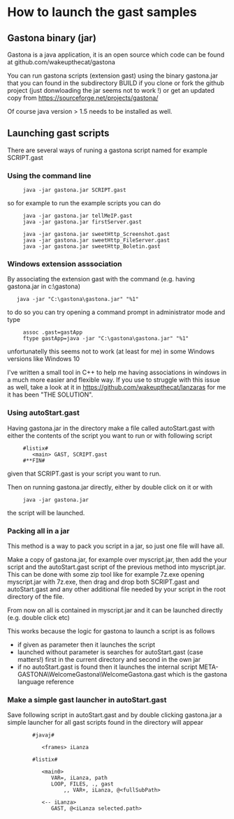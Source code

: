 # How to launch the gast samples 

## Gastona binary (jar)

Gastona is a java application, it is an open source which code
can be found at github.com/wakeupthecat/gastona

You can run gastona scripts (extension gast) using the binary gastona.jar 
that you can found in the subdirectory BUILD if you clone or fork the github
project (just donwloading the jar seems not to work !) or get an updated
copy from https://sourceforge.net/projects/gastona/

Of course java version > 1.5 needs to be installed as well.

## Launching gast scripts

There are several ways of runing a gastona script named for example SCRIPT.gast
   
### Using the command line
   
         java -jar gastona.jar SCRIPT.gast
      
so for example to run the example scripts you can do
      
         java -jar gastona.jar tellMeIP.gast
         java -jar gastona.jar firstServer.gast
         
         java -jar gastona.jar sweetHttp_Screenshot.gast
         java -jar gastona.jar sweetHttp_FileServer.gast
         java -jar gastona.jar sweetHttp_Boletin.gast

   
### Windows extension asssociation 

By associating the extension gast with the command (e.g. having gastona.jar in c:\gastona)
   
       java -jar "C:\gastona\gastona.jar" "%1"
      
to do so you can try opening a command prompt in administrator mode and type
      
         assoc .gast=gastApp
         ftype gastApp=java -jar "C:\gastona\gastona.jar" "%1"
      
unfortunatelly this seems not to work (at least for me) in some Windows versions like Windows 10

I've written a small tool in C++ to help me having associations in windows in a much more easier and flexible way.
If you use to struggle with this issue as well, take a look at it in https://github.com/wakeupthecat/lanzaras
for me it has been "THE SOLUTION".

     
### Using autoStart.gast
   
Having gastona.jar in the directory make a file called autoStart.gast with either the
contents of the script you want to run or with following script
      
         #listix#
            <main> GAST, SCRIPT.gast
         #**FIN#

given that SCRIPT.gast is your script you want to run.

Then on running gastona.jar directly, either by double click on it or with
         
         java -jar gastona.jar
         
 the script will be launched.
         
### Packing all in a jar 

This method is a way to pack you script in a jar, so just one file will have all.
   
Make a copy of gastona.jar, for example over myscript.jar, then add the your script 
and the autoStart.gast script of the previous method into myscript.jar. This can be done 
with some zip tool like for example 7z.exe opening myscript.jar with 7z.exe, then 
drag and drop both SCRIPT.gast and autoStart.gast and any other additional file needed 
by your script in the root directory of the file.
      
From now on all is contained in myscript.jar and it can be launched directly (e.g. double click etc)

This works because the logic for gastona to launch a script is as follows

   - if given as parameter then it launches the script
   - launched without parameter is searches for autoStart.gast (case matters!) first in
     the current directory and second in the own jar
   - if no autoStart.gast is found then it launches the internal script 
     META-GASTONA\WelcomeGastona\WelcomeGastona.gast which is the gastona language reference
   

### Make a simple gast launcher in autoStart.gast 

Save following script in autoStart.gast and by double clicking gastona.jar a
simple launcher for all gast scripts found in the directory will appear
   
            #javaj#

               <frames> iLanza

            #listix#

               <main0>
                  VAR=, iLanza, path
                  LOOP, FILES, ., gast
                      ,, VAR+, iLanza, @<fullSubPath>

               <-- iLanza>
                  GAST, @<iLanza selected.path>
